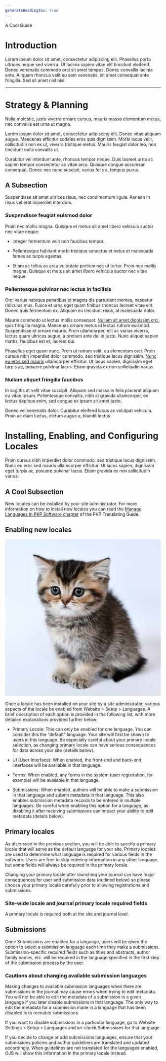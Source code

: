 ```yaml
---
generateHeadingToc: true
---
```

A Cool Guide

# Introduction

Lorem ipsum dolor sit amet, consectetur adipiscing elit. Phasellus porta ultrices neque sed viverra. Ut lacinia sapien vitae elit tincidunt eleifend. Donec venenatis commodo orci sit amet tempus. Donec convallis lacinia ante. Aliquam rhoncus velit eu sem venenatis, sit amet consequat ante fringilla. Sed sit amet nisl nisi.

  
  
  
  

----------

  

# Strategy & Planning

Nulla molestie, justo viverra ornare cursus, mauris massa elementum metus, nec convallis est urna ut magna.

  

Lorem ipsum dolor sit amet, consectetur adipiscing elit. Donec vitae aliquam augue. Maecenas efficitur sodales eros quis dignissim. Morbi lacus velit, sollicitudin non ex ut, viverra tristique metus. Mauris feugiat dolor leo, non tincidunt nulla convallis ut.

  

Curabitur vel interdum ante, rhoncus tempor neque. Duis laoreet urna ac sapien tempor consectetur ac vitae arcu. Quisque congue accumsan consequat. Donec nec nunc suscipit, varius felis a, tempus purus.

## A Subsection

  

Suspendisse sit amet ultrices risus, nec condimentum ligula. Aenean in risus vel erat imperdiet interdum.

### Suspendisse feugiat euismod dolor

  

Proin nec mollis magna. Quisque et metus sit amet libero vehicula auctor nec vitae neque:

  

-   Integer fermentum velit non faucibus tempor.
    
-   Pellentesque habitant morbi tristique senectus et netus et malesuada fames ac turpis egestas.
    
-   Etiam ac tellus ac arcu vulputate pretium nec ut tortor. Proin nec mollis magna. Quisque et metus sit amet libero vehicula auctor nec vitae neque
    

### Pellentesque pulvinar nec lectus in facilisis

  

Orci varius natoque penatibus et magnis dis parturient montes, nascetur ridiculus mus. Fusce et urna eget quam finibus rhoncus laoreet vitae elit. Donec quis fermentum ex. Aliquam eu tincidunt risus, at malesuada dolor.

  

Mauris commodo ut lectus mollis consequat. [Nullam sit amet dignissim orci](https://docs.pkp.sfu.ca/translating-guide/en/), quis fringilla magna. Maecenas ornare metus id lectus rutrum euismod. Suspendisse et ornare mauris. Proin ullamcorper, elit ac varius viverra, lectus quam ultrices augue, a pretium ante dui id justo. Nunc aliquet sapien mattis, faucibus est et, laoreet dui.

  

Phasellus eget quam nunc. Proin ut rutrum velit, eu elementum orci. Proin cursus nibh imperdiet dolor commodo, sed tristique lacus dignissim. [Nunc eu eros sed mauris](https://docs.pkp.sfu.ca/translating-guide/en/) ullamcorper efficitur. Ut lacus sapien, dignissim eget turpis ac, posuere pulvinar lacus. Etiam gravida ex non sollicitudin varius.

### Nullam aliquet fringilla faucibus

In sagittis at velit vitae suscipit. Aliquam sed massa in felis placerat aliquam eu vitae ipsum. Pellentesque convallis, nibh at gravida ullamcorper, ex lectus dapibus enim, sed congue ex ipsum sit amet justo.

  



  

Donec vel venenatis dolor. Curabitur eleifend lacus ac volutpat vehicula. Proin ac diam luctus, dictum augue a, blandit lectus.

  
  

# Installing, Enabling, and Configuring Locales

  

Proin cursus nibh imperdiet dolor commodo, sed tristique lacus dignissim. Nunc eu eros sed mauris ullamcorper efficitur. Ut lacus sapien, dignissim eget turpis ac, posuere pulvinar lacus. Etiam gravida ex non sollicitudin varius.

## A Cool Subsection

New locales can be installed by your site administrator. For more information on how to install new locales you can read the [Manage Languages in PKP Software chapter](https://docs.pkp.sfu.ca/translating-guide/en/managing-languages#install-a-language) of the PKP Translating Guide.

## Enabling new locales

  ![A cute kitten being cute.](./assets/TestQuickStart.png)

Once a locale has been installed on your site by a site administrator, various aspects of the locale be enabled from Website > Setup > Languages. A brief description of each option is provided in the following list, with more detailed explanations provided further below:  
  

-   Primary Locale: This can only be enabled for one language. You can consider this the “default” language. Your site will first be shown to users in this language. Be especially careful about your primary locale selection, as changing primary locale can have serious consequences for data across your site (details below).
    
-   UI (User Interface): When enabled, the front-end and back-end interfaces will be available in that language.
    
-   Forms: When enabled, any forms in the system (user registration, for example) will be available in that language.
    
-   Submissions: When enabled, authors will be able to make a submission in that language and submit metadata in that language. This also enables submission metadata records to be entered in multiple languages. Be careful when enabling this option for a language, as disabling it after receiving submissions can impact your ability to edit metadata (details below).
    

## Primary locales

As discussed in the previous section, you will be able to specify a primary locale that will serve as the default language for your site. Primary locales are used to determine what language is required for various fields in the software. Users are free to skip entering information in any other language, but some fields will always be required in the primary locale.  
  

Changing your primary locale after launching your journal can have major consequences for user and submission data (outlined below) so please choose your primary locale carefully prior to allowing registrations and submissions.  
  

### Site-wide locale and journal primary locale required fields

A primary locale is required both at the site and journal level.

  

## Submissions

Once Submissions are enabled for a language, users will be given the option to select a submission language each time they make a submissions. Submission-specific required fields such as titles and abstracts, author family names, etc. will be required in the language specified in the first step of the submission process by the user.

### Cautions about changing available submission languages

  

Making changes to available submission languages when there are submissions in the journal may cause errors when trying to edit metadata. You will not be able to edit the metadata of a submission in a given language if you later disable submissions in that language. The only way to edit the metadata for a submission made in a language that has been disabled is to reenable submissions.

  

If you want to disable submissions in a particular language, go to Website Settings > Setup > Languages and un-check Submissions for that language.

  

If you decide to change or add submissions languages, ensure that your submissions policies and author guidelines are translated and updated accordingly. When guidelines are not translated for the languages enabled, OJS will show this information in the primary locale instead.
